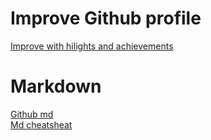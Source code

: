 # Improve Github profile
[Improve with hilights and achievements](https://savelev.medium.com/improving-github-profile-with-highlights-and-achievements-be5fcdd558d)

# Markdown
[Github md](https://docs.github.com/en/get-started/writing-on-github/getting-started-with-writing-and-formatting-on-github/basic-writing-and-formatting-syntax)  
[Md cheatsheat](https://github.com/adam-p/markdown-here/wiki/Markdown-Cheatsheet)  